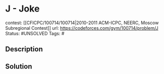 # J - Joke

contest: [[CFICPC/100714/100714|2010-2011 ACM-ICPC, NEERC, Moscow Subregional Contest]]
url: https://codeforces.com/gym/100714/problem/J
Status: #UNSOLVED
Tags: #

## Description

## Solution

